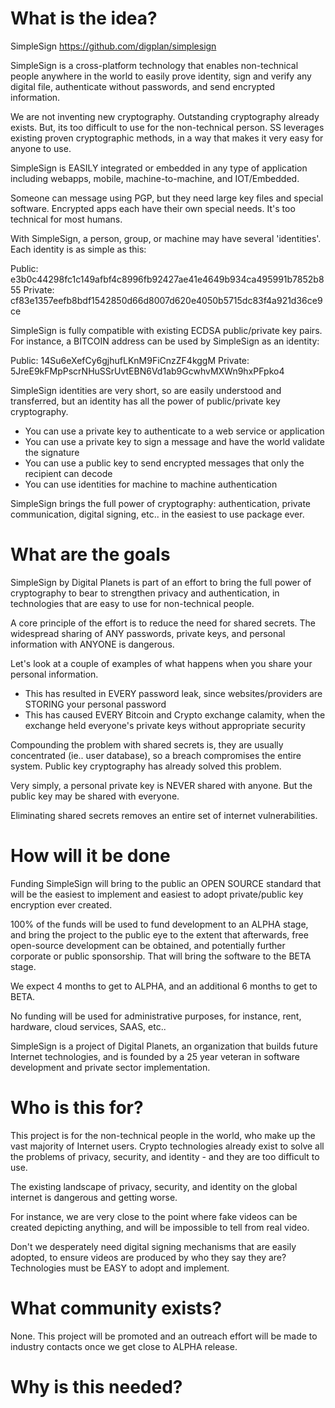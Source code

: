 # What is the idea?

SimpleSign https://github.com/digplan/simplesign

SimpleSign is a cross-platform technology that enables non-technical people anywhere in the world to easily prove identity, sign and verify any digital file, authenticate without passwords, and send encrypted information.

We are not inventing new cryptography.  Outstanding cryptography already exists.  But, its too difficult to use for the non-technical person.  SS leverages existing proven cryptographic methods, in a way that makes it very easy for anyone to use.

SimpleSign is EASILY integrated or embedded in any type of application including webapps, mobile, machine-to-machine, and IOT/Embedded.

Someone can message using PGP, but they need large key files and special software.  Encrypted apps each have their own special needs. It's too technical for most humans.

With SimpleSign, a person, group, or machine may have several 'identities'.  
Each identity is as simple as this:

Public:   e3b0c44298fc1c149afbf4c8996fb92427ae41e4649b934ca495991b7852b855
Private:  cf83e1357eefb8bdf1542850d66d8007d620e4050b5715dc83f4a921d36ce9ce

SimpleSign is fully compatible with existing ECDSA public/private key pairs. 
For instance, a BITCOIN address can be used by SimpleSign as an identity:

Public: 14Su6eXefCy6gjhufLKnM9FiCnzZF4kggM
Private: 5JreE9kFMpPscrNHuSSrUvtEBN6Vd1ab9GcwhvMXWn9hxPFpko4

SimpleSign identities are very short, so are easily understood and transferred, but an identity has all the power of public/private key cryptography. 

- You can use a private key to authenticate to a web service or application
- You can use a private key to sign a message and have the world validate the signature
- You can use a public key to send encrypted messages that only the recipient can decode
- You can use identities for machine to machine authentication

SimpleSign brings the full power of cryptography: authentication, private communication, digital signing, etc.. in the easiest to use package ever.

# What are the goals

SimpleSign by Digital Planets is part of an effort to bring the full power of cryptography to bear to strengthen privacy and authentication, in technologies that are easy to use for non-technical people.

A core principle of the effort is to reduce the need for shared secrets.
The widespread sharing of ANY passwords, private keys, and personal information with ANYONE is dangerous.  

Let's look at a couple of examples of what happens when you share your personal information. 

- This has resulted in EVERY password leak, since websites/providers are STORING your personal password
- This has caused EVERY Bitcoin and Crypto exchange calamity, when the exchange held everyone's private keys without appropriate security

Compounding the problem with shared secrets is, they are usually concentrated (ie.. user database), so a breach compromises the entire system.  Public key cryptography has already solved this problem.

Very simply, a personal private key is NEVER shared with anyone.  But the public key may be shared with everyone.

Eliminating shared secrets removes an entire set of internet vulnerabilities.

# How will it be done

Funding SimpleSign will bring to the public an OPEN SOURCE standard that will be the easiest to implement and easiest to adopt private/public key encryption ever created.

100% of the funds will be used to fund development to an ALPHA stage, and bring the project to the public eye to the extent that afterwards, free open-source development can be obtained, and potentially further corporate or public sponsorship. That will bring the software to the BETA stage.

We expect 4 months to get to ALPHA, and an additional 6 months to get to BETA.

No funding will be used for administrative purposes, for instance, rent, hardware, cloud services, SAAS, etc.. 

SimpleSign is a project of Digital Planets, an organization that builds future Internet technologies, and is founded by a 25 year veteran in software development and private sector implementation.

# Who is this for?

This project is for the non-technical people in the world, who make up the vast majority of Internet users.  Crypto technologies already exist to solve all the problems of privacy, security, and identity - and they are too difficult to use.   

The existing landscape of privacy, security, and identity on the global internet is dangerous and getting worse.  

For instance, we are very close to the point where fake videos can be created depicting anything, and will be impossible to tell from real video.  

Don't we desperately need digital signing mechanisms that are easily adopted, to ensure videos are produced by who they say they are?   Technologies must be EASY to adopt and implement.

# What community exists?

None.  This project will be promoted and an outreach effort will be made to industry contacts once we get close to ALPHA release.

# Why is this needed?
